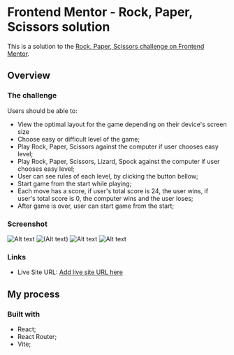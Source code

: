 # Frontend Mentor - Rock, Paper, Scissors solution

This is a solution to the [Rock, Paper, Scissors challenge on Frontend Mentor](https://www.frontendmentor.io/challenges/rock-paper-scissors-game-pTgwgvgH).

## Overview

### The challenge

Users should be able to:

- View the optimal layout for the game depending on their device's screen size
- Choose easy or difficult level of the game;
- Play Rock, Paper, Scissors against the computer if user chooses easy level;
- Play Rock, Paper, Scissors, Lizard, Spock against the computer if user chooses easy level;
- User can see rules of each level, by clicking the button bellow;
- Start game from the start while playing;
- Each move has a score, if user's total score is 24, the user wins, if user's total score is 0, the computer wins and the user loses;
- After game is over, user can start game from the start;

### Screenshot

![![Alt text](rock5.JPG)](./screenshot.jpg)
![(![Alt text](<rock difficult.JPG>))](./screenshot.jpg)
![![Alt text](easy.JPG)](./screenshot.jpg)
![![Alt text](playground.JPG)](./screenshot.jpg)

### Links

- Live Site URL: [Add live site URL here](https://your-live-site-url.com)

## My process

### Built with

- React;
- React Router;
- Vite;

